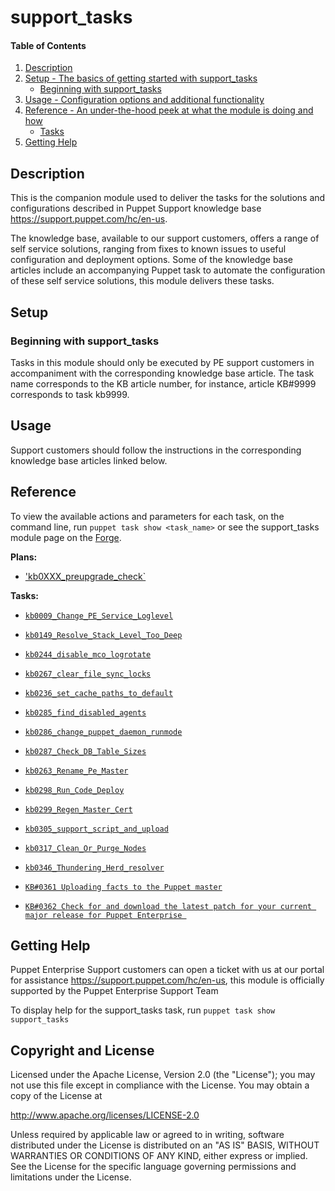 # support_tasks

#### Table of Contents

1. [Description](#description)
2. [Setup - The basics of getting started with support_tasks](#setup)
    * [Beginning with support_tasks](#beginning-with-support_tasks)
3. [Usage - Configuration options and additional functionality](#usage)
4. [Reference - An under-the-hood peek at what the module is doing and how](#reference)
    * [Tasks](#tasks)
5. [Getting Help](#getting-help)

## Description

This is the companion module used to deliver the tasks for the solutions and configurations described in Puppet Support knowledge base <https://support.puppet.com/hc/en-us>.

The knowledge base, available to our support customers, offers a range of self service solutions, ranging from fixes to known issues to  useful configuration and deployment options. Some of the knowledge base articles include an accompanying Puppet task to automate the configuration of these self service solutions, this module delivers these tasks.


## Setup

### Beginning with support_tasks

Tasks in this module should only be executed by PE support customers in accompaniment with the corresponding knowledge base article. The task name corresponds to the KB article number, for instance, article KB#9999 corresponds to task kb9999.

## Usage

Support customers should follow the instructions in the corresponding knowledge base articles linked below.

## Reference

To view the available actions and parameters for each task, on the command line, run `puppet task show <task_name>` or see the support\_tasks module page on the [Forge](https://forge.puppet.com/puppetlabs/support_tasks/tasks).

**Plans:**

* ['kb0XXX_preupgrade_check`](https://support.puppet.com/hc/en-us/articles/XXXXXXXXXXXXXX)

**Tasks:**

* [`kb0009_Change_PE_Service_Loglevel`](https://support.puppet.com/hc/en-us/articles/115000177368)

* [`kb0149_Resolve_Stack_Level_Too_Deep`](https://support.puppet.com/hc/en-us/articles/218763948)

* [`kb0244_disable_mco_logrotate`](https://support.puppet.com/hc/en-us/articles/360002051354)

* [`kb0267_clear_file_sync_locks`](https://support.puppet.com/hc/en-us/articles/360003883933)

* [`kb0236_set_cache_paths_to_default`](https://support.puppet.com/hc/en-us/articles/360001060434)

* [`kb0285_find_disabled_agents`](https://support.puppet.com/hc/en-us/articles/360006717334)

* [`kb0286_change_puppet_daemon_runmode`](https://support.puppet.com/hc/en-us/articles/360006721014)

* [`kb0287_Check_DB_Table_Sizes`](https://support.puppet.com/hc/en-us/articles/360006922673)

* [`kb0263_Rename_Pe_Master`](https://support.puppet.com/hc/en-us/articles/360003489634)

* [`kb0298_Run_Code_Deploy`](https://support.puppet.com/hc/en-us/articles/360008192734)

* [`kb0299_Regen_Master_Cert`](https://support.puppet.com/hc/en-us/articles/360008505193)

* [`kb0305_support_script_and_upload`](https://support.puppet.com/hc/en-us/articles/360009970114)

* [`kb0317_Clean_Or_Purge_Nodes`](https://support.puppet.com/hc/en-us/articles/360012551294)

* [`kb0346_Thundering_Herd_resolver`](https://support.puppet.com/hc/en-us/articles/360023988353)

* [`KB#0361 Uploading facts to the Puppet master`](https://support.puppet.com/hc/en-us/articles/360036136533)

* [`KB#0362 Check for and download the latest patch for your current major release for Puppet Enterprise `](https://support.puppet.com/hc/en-us/articles/360036141593 )

## Getting Help

Puppet Enterprise Support customers can open a ticket with us at our portal for assistance <https://support.puppet.com/hc/en-us>, this module is officially supported by the Puppet Enterprise Support Team

To display help for the support\_tasks task, run `puppet task show support_tasks`

## Copyright and License

Licensed under the Apache License, Version 2.0 (the "License"); you may not use this file except in compliance with the License. You may obtain a copy of the License at

<http://www.apache.org/licenses/LICENSE-2.0>

Unless required by applicable law or agreed to in writing, software distributed under the License is distributed on an "AS IS" BASIS, WITHOUT WARRANTIES OR CONDITIONS OF ANY KIND, either express or implied. See the License for the specific language governing permissions and limitations under the License.

